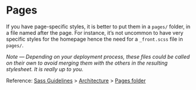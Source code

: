 # Pages

If you have page-specific styles, it is better to put them in a `pages/` folder, in a file named after the page. For instance, it’s not uncommon to have very specific styles for the homepage hence the need for a `_front.scss` file in `pages/`.

_Note — Depending on your deployment process, these files could be called on their own to avoid merging them with the others in the resulting stylesheet. It is really up to you._

Reference: [Sass Guidelines](http://sass-guidelin.es/) > [Architecture](http://sass-guidelin.es/#architecture) > [Pages folder](http://sass-guidelin.es/#pages-folder)
